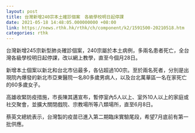 ```yaml
---
layout: post
title: 台灣新增240宗本土確診個案　各級學校明日起停課
date: 2021-05-18 14:48:05.000000000 +08:00
link: https://news.rthk.hk/rthk/ch/component/k2/1591500-20210518.htm
categories: rthk
---
```


台灣新增245宗新型肺炎確診個案，240宗屬於本土病例，多兩名患者死亡，全台灣各級學校明日起停課，改以網上教學，直至今個月28日。

新增本土個案以新北和台北市佔最多，各佔超過100宗。至於兩名死者，分別是出現院內爆發的新北市亞東醫院一名80多歲男病人，以及台北萬華區一名在家死亡的60多歲女子。

高雄收緊防疫措施，市長陳其邁宣布，暫停室內5人以上、室外10人以上的家庭或社交聚會，並擴大關閉戲院、宗教場所等八類場所，直至6月8日。

蔡英文總統表示，台灣製的疫苗已進入第二期臨床實驗尾段，希望7月底前有第一批供應。
